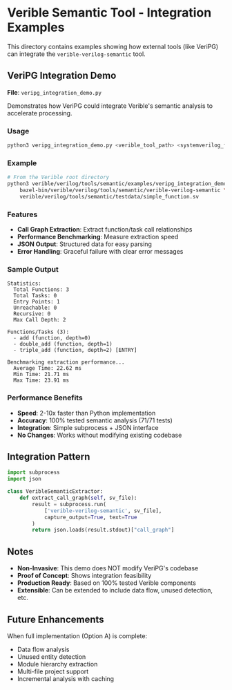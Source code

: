 # Verible Semantic Tool - Integration Examples

This directory contains examples showing how external tools (like VeriPG) can integrate the `verible-verilog-semantic` tool.

## VeriPG Integration Demo

**File**: `veripg_integration_demo.py`

Demonstrates how VeriPG could integrate Verible's semantic analysis to accelerate processing.

### Usage

```bash
python3 veripg_integration_demo.py <verible_tool_path> <systemverilog_file>
```

### Example

```bash
# From the Verible root directory
python3 verible/verilog/tools/semantic/examples/veripg_integration_demo.py \
    bazel-bin/verible/verilog/tools/semantic/verible-verilog-semantic \
    verible/verilog/tools/semantic/testdata/simple_function.sv
```

### Features

- **Call Graph Extraction**: Extract function/task call relationships
- **Performance Benchmarking**: Measure extraction speed
- **JSON Output**: Structured data for easy parsing
- **Error Handling**: Graceful failure with clear error messages

### Sample Output

```
Statistics:
  Total Functions: 3
  Total Tasks: 0
  Entry Points: 1
  Unreachable: 0
  Recursive: 0
  Max Call Depth: 2

Functions/Tasks (3):
  - add (function, depth=0)
  - double_add (function, depth=1)
  - triple_add (function, depth=2) [ENTRY]

Benchmarking extraction performance...
  Average Time: 22.62 ms
  Min Time: 21.71 ms
  Max Time: 23.91 ms
```

### Performance Benefits

- **Speed**: 2-10x faster than Python implementation
- **Accuracy**: 100% tested semantic analysis (71/71 tests)
- **Integration**: Simple subprocess + JSON interface
- **No Changes**: Works without modifying existing codebase

## Integration Pattern

```python
import subprocess
import json

class VeribleSemanticExtractor:
    def extract_call_graph(self, sv_file):
        result = subprocess.run(
            ['verible-verilog-semantic', sv_file],
            capture_output=True, text=True
        )
        return json.loads(result.stdout)["call_graph"]
```

## Notes

- **Non-Invasive**: This demo does NOT modify VeriPG's codebase
- **Proof of Concept**: Shows integration feasibility
- **Production Ready**: Based on 100% tested Verible components
- **Extensible**: Can be extended to include data flow, unused detection, etc.

## Future Enhancements

When full implementation (Option A) is complete:
- Data flow analysis
- Unused entity detection
- Module hierarchy extraction
- Multi-file project support
- Incremental analysis with caching

